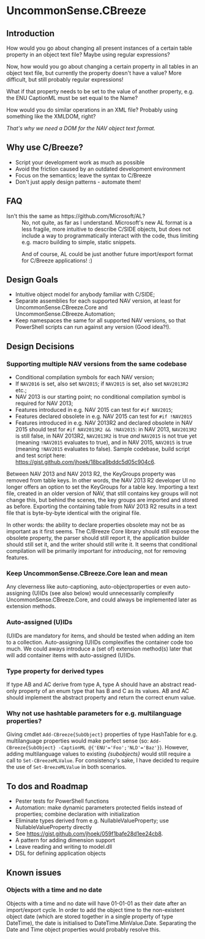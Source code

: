 # UncommonSense.CBreeze

## Introduction
How would you go about changing all present instances of a certain table property in an object text file? Maybe using regular expressions?

Now, how would you go about changing a certain property in all tables in an object text file, but currently the property doesn't have a value? More difficult, but still probably regular expressions!

What if that property needs to be set to the value of another property, e.g. the ENU CaptionML must be set equal to the Name?

How would you do similar operations in an XML file? Probably using something like the XMLDOM, right?

*That's why we need a DOM for the NAV object text format.*

## Why use C/Breeze?
- Script your development work as much as possible
- Avoid the friction caused by an outdated development environment
- Focus on the semantics; leave the syntax to C/Breeze
- Don't just apply design patterns - automate them!

## FAQ
<dl>
<dt>Isn't this the same as https://github.com/Microsoft/AL?</dt>
<dd>No, not quite, as far as I understand. Microsoft's new AL format is a less fragile, more intuitive to describe C/SIDE objects, but does not include a way to programmatically interact with the code, thus limiting e.g. macro building to simple, static snippets.

And of course, AL could be just another future import/export format for C/Breeze applications! :)</dd>
</dl>

## Design Goals
- Intuitive object model for anybody familiar with C/SIDE;
- Separate assemblies for each supported NAV version, at least for UncommonSense.CBreeze.Core and UncommonSense.CBreeze.Automation;
- Keep namespaces the same for all supported NAV versions, so that PowerShell scripts can run against any version (Good idea?!).

## Design Decisions
### Supporting multiple NAV versions from the same codebase
- Conditional compilation symbols for each NAV version;
- If `NAV2016` is set, also set `NAV2015`; if `NAV2015` is set, also set `NAV2013R2` etc.;
- NAV 2013 is our starting point; no conditional compilation symbol is required for NAV 2013;
- Features introduced in e.g. NAV 2015 can test for `#if NAV2015`;
- Features declared obsolete in e.g. NAV 2015 can test for `#if !NAV2015`
- Features introduced in e.g. NAV 2013R2 and declared obsolete in NAV 2015 should test for `#if NAV2013R2 && !NAV2015`: in NAV 2013, `NAV2013R2` is still false, in NAV 2013R2, `NAV2013R2` is true *and* `NAV2015` is not true yet (meaning `!NAV2015` evaluates to true), and in NAV 2015, `NAV2015` is true (meaning `!NAV2015` evaluates to false).
Sample codebase, build script and test script here: https://gist.github.com/jhoek/18bca9bddc5d05c904c6.

Between NAV 2013 and NAV 2013 R2, the KeyGroups property was removed from table keys. In other words, the NAV 2013 R2 developer UI no longer offers an option to set the KeyGroups for a table key. Importing a text file, created in an older version of NAV, that still contains key groups will not change this, but behind the scenes, the key groups are imported and stored as before. Exporting the containing table from NAV 2013 R2 results in a text file that is byte-by-byte identical with the original file.

In other words: the ability to declare properties obsolete may not be as important as it first seems. The C/Breeze Core library should still expose the obsolete property, the parser should still report it, the application builder should still set it, and the writer should still write it. It seems that conditional compilation will be primarily important for *introducing*, not for removing features.

### Keep UncommonSense.CBreeze.Core lean and mean
Any cleverness like auto-captioning, auto-objectproperties or even auto-assigning (U)IDs (see also below) would unnecessarily complexify UncommonSense.CBreeze.Core, and could always be implemented later as extension methods.
### Auto-assigned (U)IDs
(U)IDs are mandatory for items, and should be tested when adding an item to a collection. Auto-assigning (U)IDs complexifies the container code too much. We could aways introduce a (set of) extension method(s) later that will add container items with auto-assigned (U)IDs.
### Type property for derived types
If type AB and AC derive from type A, type A should have an abstract read-only property of an enum type that has B and C as its values. AB and AC should implement the abstract property and return the correct enum value.
### Why not use hashtable parameters for e.g. multilanguage properties?
Giving cmdlet `Add-CBreeze{SubObject}` properties of type HashTable for e.g. multilanguage properties would make perfect sense (so: `Add-CBreeze{SubObject} -CaptionML @{'ENU'='Foo';'NLD'='Baz'}`). However, adding multilanguage values to existing *{subobjects}* would still require a call to `Set-CBreezeMLValue`. For consistency's sake, I have decided to require the use of `Set-BreezeMLValue` in both scenarios.

## To dos and Roadmap
- Pester tests for PowerShell functions
- Automation: make dynamic parameters protected fields instead of properties; combine declaration with initialization
- Eliminate types derived from e.g. NullableValueProperty; use NullableValueProperty<T> directly
- See https://gist.github.com/jhoek/059f1bafe28d1ee24cb8. 
- A pattern for adding dimension support
- Leave reading and writing to model.dll
- DSL for defining application objects

## Known issues
### Objects with a time and no date
Objects with a time and no date will have 01-01-01 as their date after an import/export cycle. In order to add the object time to the non-existent object date (which are stored together in a single property of type DateTime), the date is initialised to DateTime.MinValue.Date. Separating the Date and Time object properties would probably resolve this.
